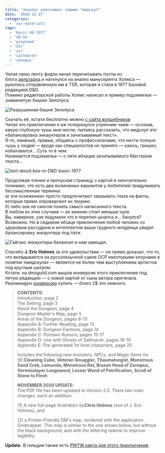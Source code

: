 ```yaml
---
title: 'Зенопус уничтожает термин "мидскул"'
date: '2020-12-27'
categories:
  - 'our-materials'
tags:
  - 'basic-dd-1977'
  - 'dd-5e'
  - 'greyhawk'
  - 'o5r'
  - 'osr'
  - 'saltmarsh'
  - 'zenopus'
---
```


Читая свою ленту фидли начал перечитывать посты из блога [дельтаднд](https://deltasdnd.blogspot.com/) и наткнулся на анализ манускрипта Холмса — рукопись отправленную им в TSR, которая и стала в 1977 Базовой редакцией D&D.  
Помимо редакторской работы Холмс написал и пример подземелья — знаменитую башню Зенопуса.

![Разрушенная башня Зенопуса](https://imaginaria.ru/uploads/images/00/35/00/2020/12/27/c21765.png 'Разрушенная башня Зенопуса')

Скачать её, кстати бесплатно можно [с сайта волшебников](http://www.wizards.com/dnd/files/Basic_1977.pdf)  
Читая это приключение я аж поперхнулся утренним чаем — осознав, какую глубокую чушь мне несли, пытаясь рассказать, что мидскул это «балансировка энкаунтеров и зачитываемый текст».  
Я-то, наивный, привык, общаясь с профессиоалами, что нести полную чушь у людей — вроде как специалостов не принято — каюсь, грншен, избаловался… Суть то в чем:  
Начинается подземелье — с пяти абзацев зачитываемого Мастером текста…

![text-aloud-box-in-D&D-basic-1977](https://imaginaria.ru/uploads/images/00/35/00/2020/12/27/ccb5aa.png 'text-aloud-box-in-D&D-basic-1977')

Продолжая чтение и пропуская страницу с картой я окончательно понимаю, что есть два возможных вариантов у любителей придумывать бессмысленные термины:  
а) эти «снежинки» просто предпочитают закрывать глаза на факты, которые прямо опровергают их теорию  
б) либо они не смогли понять смысл написанного текста.  
В любом из этих случаев — их мнение стоит меньше нуля.  
Вы, наверное, уэе подумали что я перепил шнапса и… банулся? Возможно. Но в седьмом абзаце приключения любой человек со здоровым рассудком и интеллектом выше грудного младенца увидит балансировку энкаунтера под пати.

![Гайгакс энкаунтеры балансил и нам завещал.](https://imaginaria.ru/uploads/images/00/35/00/2020/12/27/a2bc58.png 'Гайгакс энкаунтеры балансил и нам завещал.')

Спасибо **J. Eric Holmes** за это удовольствие — он прямо доказал, что то, что вкладывается на русскоязычной сцене ОСР некоторыми клоунами в понятие «мидскула» — является не более чем выступлением артистов под круглым шатром.  
Кстати. на dmsguild.com вышла конверсия этого приключения под пятую редакцию — с новой картой от сына автора оригинала. Рекомендую [конверсию](https://www.dmsguild.com/product/301308/The-Ruined-Tower-of-Zenopus?affiliate_id=759617) купить — благо 2$ это немного.

> **CONTENTS:**  
> Introduction, page 2  
> The Setting, page 3  
> About the Dungeon, page 4  
> Dungeon Master's Map, page 5  
> Areas of the Dungeon, pages 6-13  
> Appendix A: Further Reading, page 13  
> Appendix B: Dungeon Factions, page 14  
> Appendix C: Portown Rumors, pages 15-17  
> Appendix D: Use with Ghosts of Saltmarsh, pages 18-19  
> Appendix E: Pre-generated 1st level characters, page 20
>
> Includes the following new monsters, NPCs, and Magic Items for 5E:**Cleaning Cube, Veteran Smuggler, Thaumaturgist, Monstrous Sand Crab, Lemunda, Monstrous Rat, Brazen Head of Zenopus, Verminslayer Longsword, Lesser Wand of Petrification, Scroll of Stone to Flesh**
>
> **NOVEMBER 2020 UPDATE:**  
> The PDF file has been updated to Version 2.0. There two main changes, each an addition:
>
> (1) A new full-page illustration by**Chris Holmes** (son of J. Eric Holmes), and
>
> (2) a Printer-Friendly DM's map, rendered with the application Gridmapper. This map is similar to the one shown below, but without the black background, and with the lettering redone to improve legibility.

**Update.** В гильдии также есть [PWYW карта для этого приключения](https://www.dmsguild.com/product/340083/Tower-of-Zenopus--Map?affiliate_id=759617).

